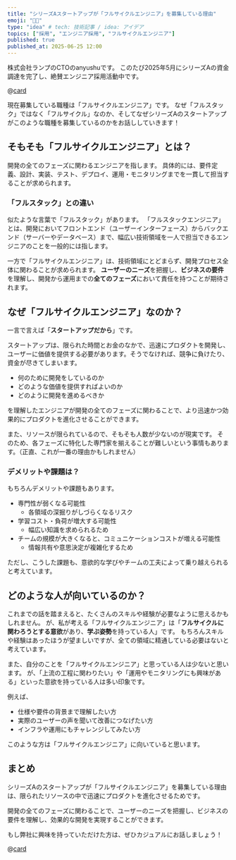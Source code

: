 ```yaml
---
title: "シリーズAスタートアップが「フルサイクルエンジニア」を募集している理由"
emoji: "👨‍💻"
type: "idea" # tech: 技術記事 / idea: アイデア
topics: ["採用", "エンジニア採用", "フルサイクルエンジニア"]
published: true
published_at: 2025-06-25 12:00
---
```


株式会社ランプのCTOのanyushuです。
このたび2025年5月にシリーズAの資金調達を完了し、絶賛エンジニア採用活動中です。

@[card](https://lamp.jp/news/funding-2025-05)

現在募集している職種は「フルサイクルエンジニア」です。
なぜ「フルスタック」ではなく「フルサイクル」なのか、そしてなぜシリーズAのスタートアップがこのような職種を募集しているのかをお話ししていきます！

## そもそも「フルサイクルエンジニア」とは？

開発の全てのフェーズに関わるエンジニアを指します。
具体的には、要件定義、設計、実装、テスト、デプロイ、運用・モニタリングまでを一貫して担当することが求められます。

### 「フルスタック」との違い

似たような言葉で「フルスタック」があります。
「フルスタックエンジニア」とは、開発においてフロントエンド（ユーザーインターフェース）からバックエンド（サーバーやデータベース）まで、幅広い技術領域を一人で担当できるエンジニアのことを一般的には指します。

一方で「フルサイクルエンジニア」は、技術領域にとどまらず、開発プロセス全体に関わることが求められます。
**ユーザーのニーズ**を把握し、**ビジネスの要件**を理解し、開発から運用までの**全てのフェーズ**において責任を持つことが期待されます。

## なぜ「フルサイクルエンジニア」なのか？

一言で言えば「**スタートアップだから**」です。

スタートアップは、限られた時間とお金のなかで、迅速にプロダクトを開発し、ユーザーに価値を提供する必要があります。そうでなければ、競争に負けたり、資金が尽きてしまいます。

- 何のために開発をしているのか
- どのような価値を提供すればよいのか
- どのように開発を進めるべきか

を理解したエンジニアが開発の全てのフェーズに関わることで、より迅速かつ効果的にプロダクトを進化させることができます。

また、リソースが限られているので、そもそも人数が少ないのが現実です。
そのため、各フェーズに特化した専門家を揃えることが難しいという事情もあります。（正直、これが一番の理由かもしれません）

### デメリットや課題は？

もちろんデメリットや課題もあります。

- 専門性が弱くなる可能性
  - 各領域の深掘りがしづらくなるリスク
- 学習コスト・負荷が増大する可能性
  - 幅広い知識を求められるため
- チームの規模が大きくなると、コミュニケーションコストが増える可能性
  - 情報共有や意思決定が複雑化するため

ただし、こうした課題も、意欲的な学びやチームの工夫によって乗り越えられると考えています。

## どのような人が向いているのか？

これまでの話を踏まえると、たくさんのスキルや経験が必要なように思えるかもしれません。
が、私が考える「フルサイクルエンジニア」は「**フルサイクルに関わろうとする意欲**があり、**学ぶ姿勢**を持っている人」です。
もちろんスキルや経験はあったほうが望ましいですが、全ての領域に精通している必要はないと考えています。

また、自分のことを「フルサイクルエンジニア」と思っている人は少ないと思います。
が、「上流の工程に関わりたい」や「運用やモニタリングにも興味がある」といった意欲を持っている人は多い印象です。

例えば、
- 仕様や要件の背景まで理解したい方
- 実際のユーザーの声を聞いて改善につなげたい方
- インフラや運用にもチャレンジしてみたい方

このような方は「フルサイクルエンジニア」に向いていると思います。

## まとめ

シリーズAのスタートアップが「フルサイクルエンジニア」を募集している理由は、限られたリソースの中で迅速にプロダクトを進化させるためです。

開発の全てのフェーズに関わることで、ユーザーのニーズを把握し、ビジネスの要件を理解し、効果的な開発を実現することができます。

もし弊社に興味を持っていただけた方は、ぜひカジュアルにお話しましょう！

@[card](https://lamp.jp/career)